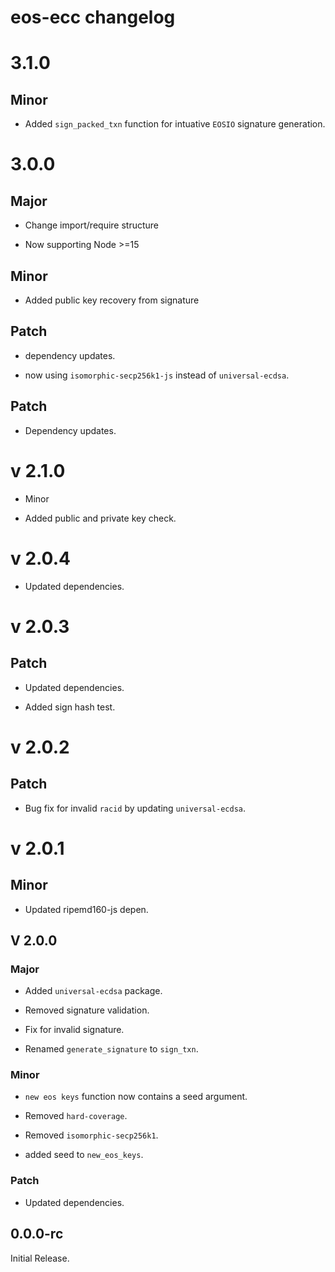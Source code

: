 # eos-ecc changelog

# 3.1.0

## Minor

- Added `sign_packed_txn` function for intuative `EOSIO` signature generation.

# 3.0.0

## Major

- Change import/require structure

- Now supporting Node >=15

## Minor

- Added public key recovery from signature

## Patch

- dependency updates.

- now using `isomorphic-secp256k1-js` instead of `universal-ecdsa`.

## Patch

- Dependency updates.

# v 2.1.0

- Minor

- Added public and private key check.

# v 2.0.4

- Updated dependencies.

# v 2.0.3

## Patch

- Updated dependencies.

- Added sign hash test.

# v 2.0.2

## Patch

- Bug fix for invalid `racid` by updating `universal-ecdsa`.

# v 2.0.1

## Minor

- Updated ripemd160-js depen.

## V 2.0.0

### Major

- Added `universal-ecdsa` package.

- Removed signature validation.

- Fix for invalid signature.

- Renamed `generate_signature` to `sign_txn`.

### Minor

- `new eos keys` function now contains a seed argument.

- Removed `hard-coverage`.

- Removed `isomorphic-secp256k1`.

- added seed to `new_eos_keys`.

### Patch

- Updated dependencies.

## 0.0.0-rc

Initial Release.
